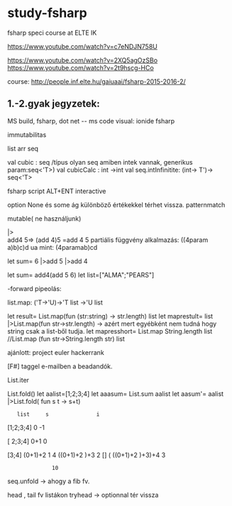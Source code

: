 # study-fsharp
fsharp speci course at ELTE IK

https://www.youtube.com/watch?v=c7eNDJN758U

https://www.youtube.com/watch?v=2XQ5agOzSBo
https://www.youtube.com/watch?v=2t9hscg-HCo


course: http://people.inf.elte.hu/gaiuaai/fsharp-2015-2016-2/


1.-2.gyak jegyzetek:
-----------------------
MS build, fsharp, dot net -- ms code
visual: ionide fsharp

immutabilitas

list arr seq

val cubic : seq<int>
/típus olyan seq amiben intek vannak, generikus param:seq<'T>)
val cubicCalc : int ->int
val seq.intInfinitite: (int-> T')-> seq<'T>

fsharp script
ALT+ENT interactive

option<T>
None és some ág különböző értékekkel térhet vissza.
patternmatch

mutable( ne használjunk)

|>  
add4 5=> (add 4)5 =add 4 5
partiális függvény alkalmazás:
((4param a)b)c)d
ua mint: (4paramab)cd

let sum=
  6
  |>add 5
  |>add 4

let sum= add4(add 5 6)
let list=["ALMA";"PEARS"]

-forward pipeolás:

list.map: ('T->'U)->'T list ->'U list

let result=
  List.map(fun (str:string) -> str.length) list
let maprestult=
  list
  |>List.map(fun str->str.length)         -> azért mert egyébként nem tudná hogy string csak a list-ből tudja.
let mapresshort=
  List.map String.length list
//List.map (fun str->String.length str) list

ajánlott:
project euler
hackerrank

[F#] taggel e-mailben a beadandók.

List.iter

List.fold()
let aalist=[1;2;3;4]
let aaasum= List.sum aalist
let aasum'=
  aalist
  |>List.fold( fun s t -> s+t)
  
       list     s               i
 [1;2;3;4]      0                  -1
 
  [ 2;3;4]     0+1                  0
  
  [3;4]        (0+1)+2              1
  4           ((0+1)+2 )+3          2
  []          ( ((0+1)+2 )+3)+4     3
  
                  10
                  
  seq.unfold  -> ahogy a fib fv.
  
  head , tail fv listákon
  tryhead -> optionnal tér vissza
  
 
  


